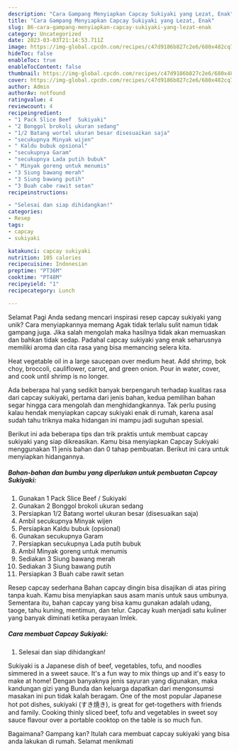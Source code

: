 ```yaml
---
description: "Cara Gampang Menyiapkan Capcay Sukiyaki yang Lezat, Enak"
title: "Cara Gampang Menyiapkan Capcay Sukiyaki yang Lezat, Enak"
slug: 86-cara-gampang-menyiapkan-capcay-sukiyaki-yang-lezat-enak
category: Uncategorized
date: 2023-03-03T21:14:53.711Z
image: https://img-global.cpcdn.com/recipes/c47d9186b827c2e6/680x482cq70/capcay-sukiyaki-foto-resep-utama.jpg
hideToc: false
enableToc: true
enableTocContent: false
thumbnail: https://img-global.cpcdn.com/recipes/c47d9186b827c2e6/680x482cq70/capcay-sukiyaki-foto-resep-utama.jpg
cover: https://img-global.cpcdn.com/recipes/c47d9186b827c2e6/680x482cq70/capcay-sukiyaki-foto-resep-utama.jpg
author: Admin
authorAv: notfound
ratingvalue: 4
reviewcount: 4
recipeingredient:
- "1 Pack Slice Beef  Sukiyaki"
- "2 Bonggol brokoli ukuran sedang"
- "1/2 Batang wortel ukuran besar disesuaikan saja"
- "secukupnya Minyak wijen"
- " Kaldu bubuk opsional"
- "secukupnya Garam"
- "secukupnya Lada putih bubuk"
- " Minyak goreng untuk menumis"
- "3 Siung bawang merah"
- "3 Siung bawang putih"
- "3 Buah cabe rawit setan"
recipeinstructions:

- "Selesai dan siap dihidangkan!"
categories:
- Resep
tags:
- capcay
- sukiyaki

katakunci: capcay sukiyaki 
nutrition: 105 calories
recipecuisine: Indonesian
preptime: "PT36M"
cooktime: "PT48M"
recipeyield: "1"
recipecategory: Lunch

---
```



Selamat Pagi Anda sedang mencari inspirasi resep capcay sukiyaki yang unik? Cara menyiapkannya memang Agak tidak terlalu sulit namun tidak gampang juga. Jika salah mengolah maka hasilnya tidak akan memuaskan dan bahkan tidak sedap. Padahal capcay sukiyaki yang enak seharusnya memiliki aroma dan cita rasa yang bisa memancing selera kita.


Heat vegetable oil in a large saucepan over medium heat. Add shrimp, bok choy, broccoli, cauliflower, carrot, and green onion. Pour in water, cover, and cook until shrimp is no longer.

Ada beberapa hal yang sedikit banyak berpengaruh terhadap kualitas rasa dari capcay sukiyaki, pertama dari jenis bahan, kedua pemilihan bahan segar hingga cara mengolah dan menghidangkannya. Tak perlu pusing kalau hendak menyiapkan capcay sukiyaki enak di rumah, karena asal sudah tahu triknya maka hidangan ini mampu jadi suguhan spesial.


Berikut ini ada beberapa tips dan trik praktis untuk membuat capcay sukiyaki yang siap dikreasikan. Kamu bisa menyiapkan Capcay Sukiyaki menggunakan 11 jenis bahan dan 0 tahap pembuatan. Berikut ini cara untuk menyiapkan hidangannya.

<!--inarticleads1-->

##### Bahan-bahan dan bumbu yang diperlukan untuk pembuatan Capcay Sukiyaki:

1. Gunakan 1 Pack Slice Beef / Sukiyaki
1. Gunakan 2 Bonggol brokoli ukuran sedang
1. Persiapkan 1/2 Batang wortel ukuran besar (disesuaikan saja)
1. Ambil secukupnya Minyak wijen
1. Persiapkan  Kaldu bubuk (opsional)
1. Gunakan secukupnya Garam
1. Persiapkan secukupnya Lada putih bubuk
1. Ambil  Minyak goreng untuk menumis
1. Sediakan 3 Siung bawang merah
1. Sediakan 3 Siung bawang putih
1. Persiapkan 3 Buah cabe rawit setan


Resep capcay sederhana Bahan capcay dingin bisa disajikan di atas piring tanpa kuah. Kamu bisa menyiapkan saus asam manis untuk saus umbunya. Sementara itu, bahan capcay yang bisa kamu gunakan adalah udang, taoge, tahu kuning, mentimun, dan telur. Capcay kuah menjadi satu kuliner yang banyak diminati ketika perayaan Imlek. 

<!--inarticleads2-->

##### Cara membuat Capcay Sukiyaki:


1. Selesai dan siap dihidangkan!

Sukiyaki is a Japanese dish of beef, vegetables, tofu, and noodles simmered in a sweet sauce. It&#39;s a fun way to mix things up and it&#39;s easy to make at home! Dengan banyaknya jenis sayuran yang digunakan, maka kandungan gizi yang Bunda dan keluarga dapatkan dari mengonsumsi masakan ini pun tidak kalah beragam. One of the most popular Japanese hot pot dishes, sukiyaki (すき焼き), is great for get-togethers with friends and family. Cooking thinly sliced beef, tofu and vegetables in sweet soy sauce flavour over a portable cooktop on the table is so much fun. 

Bagaimana? Gampang kan? Itulah cara membuat capcay sukiyaki yang bisa anda lakukan di rumah. Selamat menikmati
